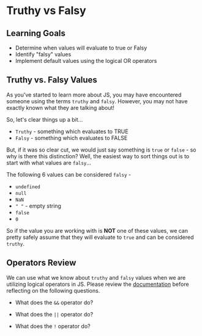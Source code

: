 # Truthy vs Falsy

## Learning Goals

* Determine when values will evaluate to true or Falsy
* Identify "falsy" values
* Implement default values using the logical OR operators

## Truthy vs. Falsy Values
As you've started to learn more about JS, you may have encountered someone using the terms `truthy` and `falsy`. However, you may not have exactly known what they are talking about!

So, let's clear things up a bit...

- `Truthy` - something which evaluates to TRUE
- `Falsy` - something which evaluates to FALSE

But, if it was so clear cut, we would just say something is `true` or `false` - so why is there this distinction? Well, the easiest way to sort things out is to start with what values are `falsy`...

The following 6 values can be considered `falsy` -

* `undefined`
* `null`
* `NaN`
* `" "` - empty string
* `false`
* `0`

So if the value you are working with is **NOT** one of these values, we can pretty safely assume that they will evaluate to `true` and can be considered `truthy`.


## Operators Review

We can use what we know about `truthy` and `falsy` values when we are utilizing logical operators in JS. Please review the [documentation](https://developer.mozilla.org/en-US/docs/Web/JavaScript/Reference/Operators/Logical_Operators) before reflecting on the following questions.

* What does the `&&` operator do?

* What does the `||` operator do?

* What does the `!` operator do?
